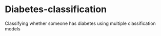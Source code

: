 # Diabetes-classification
Classifying whether someone has diabetes using multiple classification models
